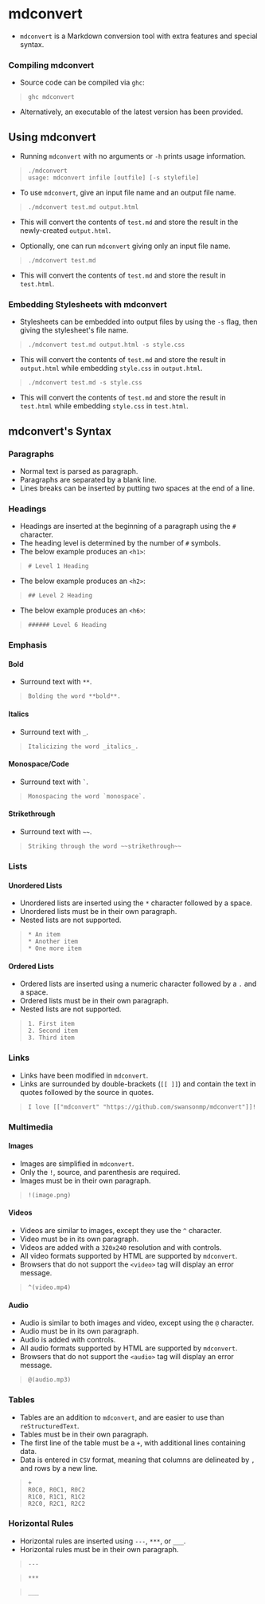 # mdconvert

* `mdconvert` is a Markdown conversion tool
with extra features and special syntax.

### Compiling mdconvert

* Source code can be compiled via `ghc`:

> `ghc mdconvert`

* Alternatively, an executable of the latest version
has been provided.

## Using mdconvert

* Running `mdconvert` with no arguments or `-h` prints usage information.

> `./mdconvert`<br>
> `usage: mdconvert infile [outfile] [-s stylefile]`

* To use `mdconvert`, give
an input file name and an output file name.

> `./mdconvert test.md output.html`

* This will convert the contents of `test.md` and store
the result in the newly-created `output.html`.

* Optionally, one can run `mdconvert` giving only an input file name.

> `./mdconvert test.md`

* This will convert the contents of `test.md` and store the
result in `test.html`.

### Embedding Stylesheets with mdconvert

* Stylesheets can be embedded into output files by using the `-s` flag,
then giving the stylesheet's file name.

> `./mdconvert test.md output.html -s style.css`

* This will convert the contents of `test.md` and store the result in `output.html`
while embedding `style.css` in `output.html`.

> `./mdconvert test.md -s style.css`

* This will convert the contents of `test.md` and store the result in `test.html`
while embedding `style.css` in `test.html`.

## mdconvert's Syntax

### Paragraphs

* Normal text is parsed as paragraph.
* Paragraphs are separated by a blank line.
* Lines breaks can be inserted by putting two spaces
at the end of a line.

### Headings 

* Headings are inserted at the beginning of a paragraph using the `#` character.
* The heading level is determined by the number of `#` symbols.
* The below example produces an `<h1>`:

> `# Level 1 Heading`

* The below example produces an `<h2>`:

> `## Level 2 Heading`

* The below example produces an `<h6>`:

> `###### Level 6 Heading`

### Emphasis

#### Bold

* Surround text with `**`.

> `Bolding the word **bold**.`

#### Italics

* Surround text with `_`.

> `Italicizing the word _italics_.`

#### Monospace/Code

* Surround text with `` ` ``.

> ``Monospacing the word `monospace`.``

#### Strikethrough

* Surround text with `~~`.

> `Striking through the word ~~strikethrough~~`

### Lists

#### Unordered Lists

* Unordered lists are inserted using the `*` character
followed by a space.
* Unordered lists must be in their own paragraph.
* Nested lists are not supported.

> `* An item`<br>
> `* Another item`<br>
> `* One more item`

#### Ordered Lists

* Ordered lists are inserted using a numeric character
followed by a `.` and a space.
* Ordered lists must be in their own paragraph.
* Nested lists are not supported.

> `1. First item`<br>
> `2. Second item`<br>
> `3. Third item`

### Links

* Links have been modified in `mdconvert`.
* Links are surrounded by double-brackets (`[[ ]]`)
and contain the text in quotes followed by the source in quotes.

> `I love [["mdconvert" "https://github.com/swansonmp/mdconvert"]]!`

### Multimedia

#### Images

* Images are simplified in `mdconvert`.
* Only the `!`, source, and parenthesis are required.
* Images must be in their own paragraph.

> `!(image.png)`

#### Videos

* Videos are similar to images, except they use the `^` character.
* Video must be in its own paragraph.
* Videos are added with a `320x240` resolution and with controls.
* All video formats supported by HTML are supported by `mdconvert`.
* Browsers that do not support the `<video>` tag will display an error message.

> `^(video.mp4)`

#### Audio

* Audio is similar to both images and video, except using the `@` character.
* Audio must be in its own paragraph.
* Audio is added with controls.
* All audio formats supported by HTML are supported by `mdconvert`.
* Browsers that do not support the `<audio>` tag will display an error message.

> `@(audio.mp3)`

### Tables

* Tables are an addition to `mdconvert`,
and are easier to use than `reStructuredText`.
* Tables must be in their own paragraph.
* The first line of the table must be a `+`,
with additional lines containing data.
* Data is entered in `CSV` format, meaning that columns
are delineated by `,` and rows by a new line.

> `+`<br>
> `R0C0, R0C1, R0C2`<br>
> `R1C0, R1C1, R1C2`<br>
> `R2C0, R2C1, R2C2`

### Horizontal Rules

* Horizontal rules are inserted using `---`, `***`, or `___`.
* Horizontal rules must be in their own paragraph.

> `---`

> `***`

> `___`


